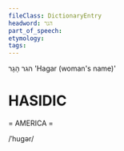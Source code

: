 ```yaml
---
fileClass: DictionaryEntry
headword: הגר
part_of_speech: 
etymology: 
tags: 
---
```

הגר
הָגָר
'Hagar (woman's name)'

HASIDIC
=======
= AMERICA = 

/ˈhugər/